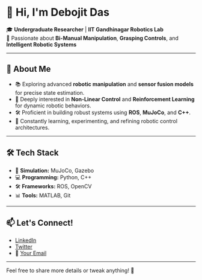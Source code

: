 # 👋 Hi, I'm **Debojit Das**  

🎓 **Undergraduate Researcher** | **IIT Gandhinagar Robotics Lab**  
🤖 Passionate about **Bi-Manual Manipulation**, **Grasping Controls**, and **Intelligent Robotic Systems**  

---

## 🚀 **About Me**  
- 📚 Exploring advanced **robotic manipulation** and **sensor fusion models** for precise state estimation.  
- 🧠 Deeply interested in **Non-Linear Control** and **Reinforcement Learning** for dynamic robotic behaviors.  
- 🛠️ Proficient in building robust systems using **ROS**, **MuJoCo**, and **C++**.  
- 🧩 Constantly learning, experimenting, and refining robotic control architectures.  

---

## 🛠️ **Tech Stack**  
- 🤖 **Simulation:** MuJoCo, Gazebo  
- 💻 **Programming:** Python, C++  
- 🛠️ **Frameworks:** ROS, OpenCV  
- 📊 **Tools:** MATLAB, Git  

---

## 📫 **Let's Connect!**  
- [LinkedIn](#)  
- [Twitter](#)  
- 📧 [Your Email](#)  

---

Feel free to share more details or tweak anything! 🚀
